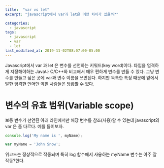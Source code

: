 ```yaml
---
title:  "var vs let"
excerpt: "javascript에서 var과 let은 어떤 차이가 있을까?"

categories:
  - javascript
tags:
  - javascript
  - var
  - let
last_modified_at: 2019-11-02T08:07:00-05:00
---
```


Javascript에서 var 과 let 은 변수를 선언하는 키워드(key word)이다.
타입을 엄격하게 지정해야하는 Java나 C/C++와 비교해서 매우 편하게 변수를 만들 수 있다. 그냥 변수를 만들고 싶은 곳에 var과 변수 이름을 쓰면된다.
하지만 독특한 특징 때문에 앞에서 말한 엄격한 언어만 익힌 사람들은 당황할 수 있다.  
# 변수의 유효 범위(Variable scope)
보통 변수가 선언된 아래 라인에서만 해당 변수를 참조(사용)할 수 있는데 javascript의 var 은 좀 다르다. 예를 들어보자.  
```javascript
console.log('My name is ', myName);

var myName = 'John Snow';
```
위코드는 정상적으로 작동되며 특히 log 함수에서 사용하는 myName 변수는 아주 잘 작동?한다.